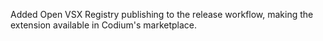 Added Open VSX Registry publishing to the release workflow, making the extension available in Codium's marketplace. 